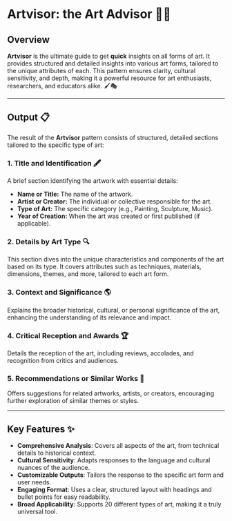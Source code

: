 # Artvisor: the Art Advisor 🎨✨

## Overview

**Artvisor** is the ultimate guide to get **quick** insights on all forms of art. It provides structured and detailed insights into various art forms, tailored to the unique attributes of each. This pattern ensures clarity, cultural sensitivity, and depth, making it a powerful resource for art enthusiasts, researchers, and educators alike. 🖌️🎭

---

## Output 📋

The result of the **Artvisor** pattern consists of structured, detailed sections tailored to the specific type of art:

### **1. Title and Identification** 🖋️
A brief section identifying the artwork with essential details:
- **Name or Title:** The name of the artwork.
- **Artist or Creator:** The individual or collective responsible for the art.
- **Type of Art:** The specific category (e.g., Painting, Sculpture, Music).
- **Year of Creation:** When the art was created or first published (if applicable).

### **2. Details by Art Type** 🔍
This section dives into the unique characteristics and components of the art based on its type. It covers attributes such as techniques, materials, dimensions, themes, and more, tailored to each art form.

### **3. Context and Significance** 🌎
Explains the broader historical, cultural, or personal significance of the art, enhancing the understanding of its relevance and impact.

### **4. Critical Reception and Awards** 🏆
Details the reception of the art, including reviews, accolades, and recognition from critics and audiences.

### **5. Recommendations or Similar Works** 🤝
Offers suggestions for related artworks, artists, or creators, encouraging further exploration of similar themes or styles.

---

## Key Features ✨

- **Comprehensive Analysis**: Covers all aspects of the art, from technical details to historical context.
- **Cultural Sensitivity**: Adapts responses to the language and cultural nuances of the audience.
- **Customizable Outputs**: Tailors the response to the specific art form and user needs.
- **Engaging Format**: Uses a clear, structured layout with headings and bullet points for easy readability.
- **Broad Applicability**: Supports 20 different types of art, making it a truly universal tool.
